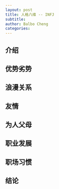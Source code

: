 ```yaml
---
layout: post
title: 人格八维 -- INFJ
subtitle: 
author: Balbo Cheng
categories: 
---
```


## 介绍

## 优势劣势

## 浪漫关系

## 友情

## 为人父母

## 职业发展

## 职场习惯

## 结论

